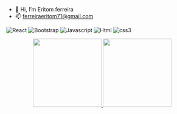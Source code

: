 - 👋 Hi, I’m Eritom ferreira
- 📫 ferreiraeritom71@gmail.com

<div>

![React](https://img.shields.io/badge/React-20232A?style=for-the-badge&logo=react&logoColor=61DAFB)
![Bootstrap](https://img.shields.io/badge/Bootstrap-563D7C?style=for-the-badge&logo=bootstrap&logoColor=white)
![Javascript](https://img.shields.io/badge/JavaScript-323330?style=for-the-badge&logo=javascript&logoColor=F7DF1E)
![Html](https://img.shields.io/badge/HTML5-E34F26?style=for-the-badge&logo=html5&logoColor=white)
![css3](https://img.shields.io/badge/CSS3-1572B6?style=for-the-badge&logo=css3&logoColor=white)

</div>



<div align="center">
  <a href="https://github.com/eritomnoble">
  <img height="180em" src="https://github-readme-stats.vercel.app/api?username=eritomnoble&show_icons=true&theme=dracula&include_all_commits=true&count_private=true"/>
  <img height="180em" src="https://github-readme-stats.vercel.app/api/top-langs/?username=eritomnoble&layout=compact&langs_count=7&theme=dracula"/>
   
</div>
  
  
 
